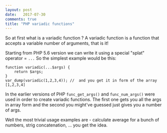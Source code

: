 ```yaml
---
layout: post
date:   2017-07-30
comments: true
title: "PHP variadic functions"
---
```

So at first what is a variadic function ? A variadic function is a function that accepts a variable number of arguments, that is it!

Starting from PHP 5.6 version we can write it using a special "splat" operator = `...`
So the simplest example would be this:

```
function variadic(...$args) {
    return $args;
} 
var_dump(variadic(1,2,3,4)); //  and you get it in form of the array [1,2,3,4]
```
In the earlier versions of PHP `func_get_args()` and `func_num_args()` were used in order to create variadic functions.
The first one gets you all the args in array form and the second you might've guessed just gives you a number of args.

Well the most trivial usage examples are - calculate average for a bunch of numbers, strig concatenation, ... you get the idea.
 
